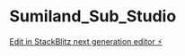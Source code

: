 # Sumiland_Sub_Studio

[Edit in StackBlitz next generation editor ⚡️](https://stackblitz.com/~/github.com/wy7318/Sumiland_Sub_Studio)